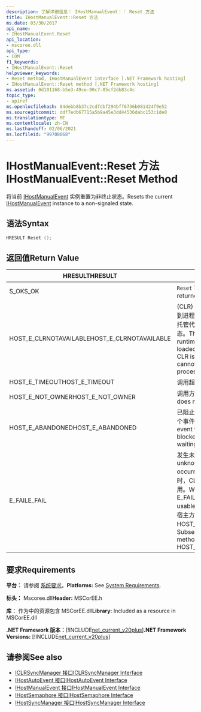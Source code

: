 ```yaml
---
description: 了解详细信息： IHostManualEvent：： Reset 方法
title: IHostManualEvent::Reset 方法
ms.date: 03/30/2017
api_name:
- IHostManualEvent.Reset
api_location:
- mscoree.dll
api_type:
- COM
f1_keywords:
- IHostManualEvent::Reset
helpviewer_keywords:
- Reset method, IHostManualEvent interface [.NET Framework hosting]
- IHostManualEvent::Reset method [.NET Framework hosting]
ms.assetid: 0d101168-b5e3-49ce-90c7-85cf2db83c4c
topic_type:
- apiref
ms.openlocfilehash: 84debb8b37c2cdfdbf294bff6736b081424f9e52
ms.sourcegitcommit: ddf7edb67715a5b9a45e3dd44536dabc153c1de0
ms.translationtype: MT
ms.contentlocale: zh-CN
ms.lasthandoff: 02/06/2021
ms.locfileid: "99708068"
---
```

# <a name="ihostmanualeventreset-method"></a><span data-ttu-id="b2349-103">IHostManualEvent::Reset 方法</span><span class="sxs-lookup"><span data-stu-id="b2349-103">IHostManualEvent::Reset Method</span></span>

<span data-ttu-id="b2349-104">将当前 [IHostManualEvent](ihostmanualevent-interface.md) 实例重置为非终止状态。</span><span class="sxs-lookup"><span data-stu-id="b2349-104">Resets the current [IHostManualEvent](ihostmanualevent-interface.md) instance to a non-signaled state.</span></span>  
  
## <a name="syntax"></a><span data-ttu-id="b2349-105">语法</span><span class="sxs-lookup"><span data-stu-id="b2349-105">Syntax</span></span>  
  
```cpp  
HRESULT Reset ();  
```  
  
## <a name="return-value"></a><span data-ttu-id="b2349-106">返回值</span><span class="sxs-lookup"><span data-stu-id="b2349-106">Return Value</span></span>  
  
|<span data-ttu-id="b2349-107">HRESULT</span><span class="sxs-lookup"><span data-stu-id="b2349-107">HRESULT</span></span>|<span data-ttu-id="b2349-108">说明</span><span class="sxs-lookup"><span data-stu-id="b2349-108">Description</span></span>|  
|-------------|-----------------|  
|<span data-ttu-id="b2349-109">S_OK</span><span class="sxs-lookup"><span data-stu-id="b2349-109">S_OK</span></span>|<span data-ttu-id="b2349-110">`Reset` 已成功返回。</span><span class="sxs-lookup"><span data-stu-id="b2349-110">`Reset` returned successfully.</span></span>|  
|<span data-ttu-id="b2349-111">HOST_E_CLRNOTAVAILABLE</span><span class="sxs-lookup"><span data-stu-id="b2349-111">HOST_E_CLRNOTAVAILABLE</span></span>|<span data-ttu-id="b2349-112"> (CLR) 的公共语言运行时未加载到进程中，或 CLR 处于无法运行托管代码或成功处理调用的状态。</span><span class="sxs-lookup"><span data-stu-id="b2349-112">The common language runtime (CLR) has not been loaded into a process, or the CLR is in a state in which it cannot run managed code or process the call successfully.</span></span>|  
|<span data-ttu-id="b2349-113">HOST_E_TIMEOUT</span><span class="sxs-lookup"><span data-stu-id="b2349-113">HOST_E_TIMEOUT</span></span>|<span data-ttu-id="b2349-114">调用超时。</span><span class="sxs-lookup"><span data-stu-id="b2349-114">The call timed out.</span></span>|  
|<span data-ttu-id="b2349-115">HOST_E_NOT_OWNER</span><span class="sxs-lookup"><span data-stu-id="b2349-115">HOST_E_NOT_OWNER</span></span>|<span data-ttu-id="b2349-116">调用方不拥有该锁。</span><span class="sxs-lookup"><span data-stu-id="b2349-116">The caller does not own the lock.</span></span>|  
|<span data-ttu-id="b2349-117">HOST_E_ABANDONED</span><span class="sxs-lookup"><span data-stu-id="b2349-117">HOST_E_ABANDONED</span></span>|<span data-ttu-id="b2349-118">已阻止的线程或纤程正在等待某个事件时，该事件被取消。</span><span class="sxs-lookup"><span data-stu-id="b2349-118">An event was canceled while a blocked thread or fiber was waiting on it.</span></span>|  
|<span data-ttu-id="b2349-119">E_FAIL</span><span class="sxs-lookup"><span data-stu-id="b2349-119">E_FAIL</span></span>|<span data-ttu-id="b2349-120">发生未知的灾难性故障。</span><span class="sxs-lookup"><span data-stu-id="b2349-120">An unknown catastrophic failure occurred.</span></span> <span data-ttu-id="b2349-121">当方法返回 E_FAIL 时，CLR 在该进程内将不再可用。</span><span class="sxs-lookup"><span data-stu-id="b2349-121">When a method returns E_FAIL, the CLR is no longer usable within the process.</span></span> <span data-ttu-id="b2349-122">对宿主方法的后续调用会返回 HOST_E_CLRNOTAVAILABLE。</span><span class="sxs-lookup"><span data-stu-id="b2349-122">Subsequent calls to hosting methods return HOST_E_CLRNOTAVAILABLE.</span></span>|  
  
## <a name="requirements"></a><span data-ttu-id="b2349-123">要求</span><span class="sxs-lookup"><span data-stu-id="b2349-123">Requirements</span></span>  

 <span data-ttu-id="b2349-124">**平台：** 请参阅 [系统要求](../../get-started/system-requirements.md)。</span><span class="sxs-lookup"><span data-stu-id="b2349-124">**Platforms:** See [System Requirements](../../get-started/system-requirements.md).</span></span>  
  
 <span data-ttu-id="b2349-125">**标头：** Mscoree.dll</span><span class="sxs-lookup"><span data-stu-id="b2349-125">**Header:** MSCorEE.h</span></span>  
  
 <span data-ttu-id="b2349-126">**库：** 作为中的资源包含 MSCorEE.dll</span><span class="sxs-lookup"><span data-stu-id="b2349-126">**Library:** Included as a resource in MSCorEE.dll</span></span>  
  
 <span data-ttu-id="b2349-127">**.NET Framework 版本：**[!INCLUDE[net_current_v20plus](../../../../includes/net-current-v20plus-md.md)]</span><span class="sxs-lookup"><span data-stu-id="b2349-127">**.NET Framework Versions:** [!INCLUDE[net_current_v20plus](../../../../includes/net-current-v20plus-md.md)]</span></span>  
  
## <a name="see-also"></a><span data-ttu-id="b2349-128">请参阅</span><span class="sxs-lookup"><span data-stu-id="b2349-128">See also</span></span>

- [<span data-ttu-id="b2349-129">ICLRSyncManager 接口</span><span class="sxs-lookup"><span data-stu-id="b2349-129">ICLRSyncManager Interface</span></span>](iclrsyncmanager-interface.md)
- [<span data-ttu-id="b2349-130">IHostAutoEvent 接口</span><span class="sxs-lookup"><span data-stu-id="b2349-130">IHostAutoEvent Interface</span></span>](ihostautoevent-interface.md)
- [<span data-ttu-id="b2349-131">IHostManualEvent 接口</span><span class="sxs-lookup"><span data-stu-id="b2349-131">IHostManualEvent Interface</span></span>](ihostmanualevent-interface.md)
- [<span data-ttu-id="b2349-132">IHostSemaphore 接口</span><span class="sxs-lookup"><span data-stu-id="b2349-132">IHostSemaphore Interface</span></span>](ihostsemaphore-interface.md)
- [<span data-ttu-id="b2349-133">IHostSyncManager 接口</span><span class="sxs-lookup"><span data-stu-id="b2349-133">IHostSyncManager Interface</span></span>](ihostsyncmanager-interface.md)
